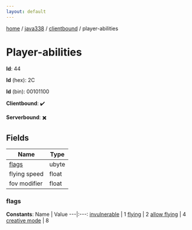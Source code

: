 ```yaml
---
layout: default
---
```


[home](/)  /  [java338](/protocol/java338)  /  [clientbound](/protocol/java338/clientbound)  /  player-abilities

# Player-abilities

**Id**: 44

**Id** (hex): 2C

**Id** (bin): 00101100

**Clientbound**: ✔️

**Serverbound**: ✖️

## Fields

Name | Type
---|---
[flags](#flags) | ubyte
flying speed | float
fov modifier | float

### flags

**Constants**:
Name | Value
---|:---:
[invulnerable](flags_invulnerable) | 1
[flying](flags_flying) | 2
[allow flying](flags_allow-flying) | 4
[creative mode](flags_creative-mode) | 8

